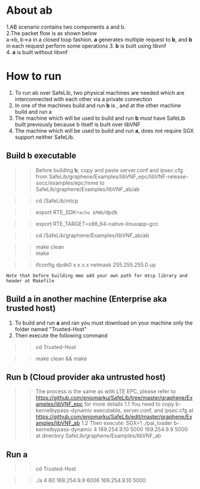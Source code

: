 
# About ab

1.AB scenario contains two components a and b. <br />
2.The packet flow is as shown below <br />
  a->b, b->a in a closed loop fashion. **a** generates multiple request to **b**, and **b** in each request perform some operations
3. **b** is built using libvnf <br />
4. **a** is built without libvnf


# How to run
 1. To run ab over SafeLib, two physical machines are needed which are interconnected with each other via a private connection <br />
 2. In one of the machines build and run **b** is , and at the other machine build and run a <br />
 3. The machine which will be used to build and run **b** _must_ have SafeLib built previously because b itself is built over libVNF <br />
 4. The machine which will be used to build and run **a**, does not require SGX support neither SafeLib.
 
## Build b executable
>>Before building **b**, copy and paste server.conf and ipsec.cfg from SafeLib/graphene/Examples/libVNF_epc/libVNF-release-socc/examples/epc/mme to <br />
SafeLib/graphene/Examples/libVNF_ab/ab

>> cd /SafeLib/mtcp

>> export RTE_SDK=`echo $PWD`/dpdk 

>> export RTE_TARGET=x86_64-native-linuxapp-gcc

>> cd /SafeLib/graphene/Examples/libVNF_ab/ab

>> make clean\
>> make

>> ifconfig dpdk0 x.x.x.x netmask 255.255.255.0 up

    Note that before building mme add your own path for mtcp library and header at Makefile
      

## Build a in another machine (Enterprise aka trusted host)

1. To build and run **a** and ran you must download on your machine only the folder named "Trusted-Host" <br />
2. Then execute the following command <br />
>> cd Trusted-Host

>> make clean && make

## Run b (Cloud provider aka untrusted host)
>>The process is the same as with LTE EPC, please refer to https://github.com/eniomarku/SafeLib/tree/master/graphene/Examples/libVNF_epc for more details
    1.1 You need to copy b-kernelbypass-dynamic executable, server.conf, and ipsec.cfg at https://github.com/eniomarku/SafeLib/edit/master/graphene/Examples/libVNF_ab
    1.2 Then execute: SGX=1 ./pal_loader b-kernelbypass-dynamic 4 169.254.9.10 5000 169.254.9.9 5000 at directory SafeLib/graphene/Examples/libVNF_ab
    
     
 ## Run a
  >> cd Trusted-Host

  
  >> ./a 4 60 169.254.9.9 6006 169.254.9.10 5000 
  
 
